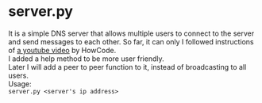 
server.py
======

It is a simple DNS server that allows multiple users to connect to the server and send messages to each other. So far, it can only 
I followed instructions of [a youtube video](https://www.youtube.com/watch?v=D0SLpD7JvZI) by HowCode.</br>
I added a help method to be more user friendly.</br>
Later I will add a peer to peer function to it, instead of broadcasting to all users.</br>
Usage:</br> ```server.py <server's ip address>```

